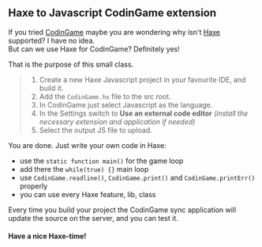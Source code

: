 ## Haxe to Javascript CodinGame extension

If you tried [CodinGame](http://www.codingame.com) maybe you are wondering why isn't [Haxe](https://haxe.org) supported? I have no idea.  
But can we use Haxe for CodinGame? Definitely yes!

That is the purpose of this small class.  
>1. Create a new Haxe Javascript project in your favourite IDE, and build it.
>2. Add the `CodinGame.hx` file to the src root.
>3. In CodinGame just select Javascript as the language.
>4. In the Settings switch to **Use an external code editor** _(install the necessary extension and application if needed)_
>5. Select the output JS file to upload.

You are done. Just write your own code in Haxe:
- use the `static function main()` for the game loop
- add there the `while(true) {}` main loop
- use `CodinGame.readline()`, `CodinGame.print()` and `CodinGame.printErr()` properly
- you can use every Haxe feature, lib, class
 
Every time you build your project the CodinGame sync application will update the source on the server, and you can test it.

#### Have a nice Haxe-time!
